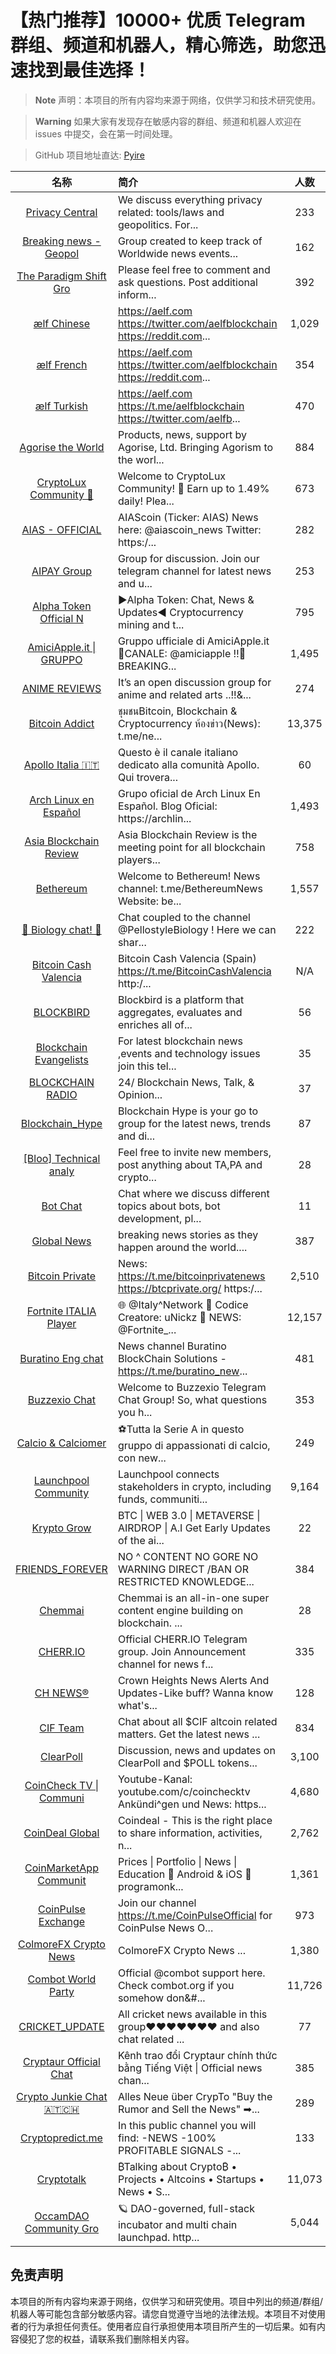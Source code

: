# 【热门推荐】10000+ 优质 Telegram 群组、频道和机器人，精心筛选，助您迅速找到最佳选择！

> **Note**
> 声明：本项目的所有内容均来源于网络，仅供学习和技术研究使用。

> **Warning**
> 如果大家有发现存在敏感内容的群组、频道和机器人欢迎在 issues 中提交，会在第一时间处理。

> GitHub 项目地址直达: [Pyire](https://github.com/AlienegraGeek/pyire)

|                                   名称                                    | 简介                                                                            |   人数   |     类型      |
|:-----------------------------------------------------------------------:|:------------------------------------------------------------------------------|:------:|:-----------:|
|          [Privacy Central](https://telegram.me/privacycentral)          | We discuss everything privacy related: tools/laws and geopolitics. For...     |  233   | geopolitics |
|        [Breaking news - Geopol](https://telegram.me/faytuksnews)        | Group created to keep track of Worldwide news events...                       |  162   | geopolitics |
| [The Paradigm Shift Gro](https://telegram.me/TheParadigmShiftGroupChat) | Please feel free to comment and ask  questions. Post additional inform...     |  392   | geopolitics |
|               [ælf Chinese](https://telegram.me/aelf_chs)               | https://aelf.com https://twitter.com/aelfblockchain https://reddit.com...     | 1,029  | geopolitics |
|              [ælf French](https://telegram.me/aelf_french)              | https://aelf.com https://twitter.com/aelfblockchain https://reddit.com...     |  354   | geopolitics |
|             [ælf Turkish](https://telegram.me/aelf_turkish)             | https://aelf.com https://t.me/aelfblockchain https://twitter.com/aelfb...     |  470   | geopolitics |
|            [Agorise the World](https://telegram.me/agorise)             | Products, news, support by Agorise, Ltd.  Bringing Agorism to the worl...     |  884   | geopolitics |
|       [CryptoLux Community 💎](https://telegram.me/CLXCommunity)        | Welcome to CryptoLux Community! 💎 Earn up to 1.49% daily! Plea...            |  673   | geopolitics |
|             [AIAS - OFFICIAL](https://telegram.me/aiascoin)             | AIAScoin (Ticker: AIAS)  News here:  @aiascoin_news   Twitter: https:/...     |  282   | geopolitics |
|              [AIPAY Group](https://telegram.me/aipaygroup)              | Group for discussion.  Join our telegram channel for latest news and u...     |  253   | geopolitics |
|        [Alpha Token Official N](https://telegram.me/alpha_token)        | ▶️Alpha Token: Chat, News & Updates◀️  Cryptocurrency mining and t...         |  795   | geopolitics |
|     [AmiciApple.it \| GRUPPO](https://telegram.me/amiciapplegruppo)     | Gruppo ufficiale di AmiciApple.it  📢CANALE:  @amiciapple  ‼️📰 BREAKING...   | 1,495  | geopolitics |
|              [ANIME REVIEWS](https://telegram.me/AnimeRIV)              | It’s an open discussion group for anime and related arts ..!!&...             |  274   | geopolitics |
|         [Bitcoin Addict](https://telegram.me/bitcoinaddictclub)         | ชุมชนBitcoin, Blockchain & Cryptocurrency  ห้องข่าว(News): t.me/ne...         | 13,375 | geopolitics |
|         [Apollo Italia 🇮🇹](https://telegram.me/ApolloItalia)          | Questo è il canale italiano dedicato alla comunità Apollo. Qui trovera...     |   60   | geopolitics |
|   [Arch Linux en Español](https://telegram.me/ArchlinuxLatinoamerica)   | Grupo oficial de Arch Linux En Español.  Blog Oficial: https://archlin...     | 1,493  | geopolitics |
|   [Asia Blockchain Review](https://telegram.me/asiablockchainreview)    | Asia Blockchain Review is the meeting point for all blockchain players...     |  758   | geopolitics |
|               [Bethereum](https://telegram.me/bethereum)                | Welcome to Bethereum! News channel: t.me/BethereumNews Website: be...         | 1,557  | geopolitics |
|        [🦂 Biology chat! 🐛](https://telegram.me/Biology-chat33)        | Chat coupled to the channel  @PellostyleBiology ! Here we can shar...         |  222   | geopolitics |
|    [Bitcoin Cash Valencia](https://telegram.me/BitcoinCashValencia)     | Bitcoin Cash Valencia (Spain) https://t.me/BitcoinCashValencia  http:/...     |  N/A   | geopolitics |
|               [BLOCKBIRD](https://telegram.me/BLOCKBIRD)                | Blockbird is a platform that aggregates, evaluates and enriches all of...     |   56   | geopolitics |
|   [Blockchain Evangelists](https://telegram.me/blockchainevangelist)    | For latest blockchain news ,events and technology issues join this tel...     |   35   | geopolitics |
|        [BLOCKCHAIN RADIO](https://telegram.me/blockchainradio1)         | 24/ Blockchain News, Talk, & Opinion...                                       |   37   | geopolitics |
|         [Blockchain_Hype](https://telegram.me/Blockchain_Hype)          | Blockchain Hype is your go to group for the latest news, trends and di...     |   87   | geopolitics |
|      [[Bloo] Technical analy](https://telegram.me/bloopriceaction)      | Feel  free to invite new members, post anything about TA,PA and crypto...     |   28   | geopolitics |
|                [Bot Chat](https://telegram.me/Bot-Chat)                 | Chat where we discuss different topics about bots, bot development, pl...     |   11   | geopolitics |
|         [Global News](https://telegram.me/Breaking_News_Global)         | breaking news stories as they happen around the world....                     |  387   | geopolitics |
|            [Bitcoin Private](https://telegram.me/BTCPrivate)            | News: https://t.me/bitcoinprivatenews  https://btcprivate.org/ https:/...     | 2,510  | geopolitics |
|  [Fortnite ITALIA Player](https://telegram.me/brfortniteitalyplayers)   | 🌐  @Italy^Network   🎁 Codice Creatore: uNickz  📣 NEWS:  @Fortnite_...      | 12,157 | geopolitics |
|       [Buratino Eng chat](https://telegram.me/buratino_eng_chat)        | News channel Buratino BlockChain Solutions - https://t.me/buratino_new...     |  481   | geopolitics |
|           [Buzzexio Chat](https://telegram.me/Buzzexio_Chat)            | Welcome to Buzzexio Telegram Chat Group!  So, what questions you h...         |  353   | geopolitics |
|        [Calcio & Calciomer](https://telegram.me/calcioemercato)         | ⚽️Tutta la Serie A in questo gruppo di appassionati di calcio, con new...     |  249   | geopolitics |
|        [Launchpool Community](https://telegram.me/launchpoolxyz)        | Launchpool connects stakeholders in crypto, including funds, communiti...     | 9,164  | geopolitics |
|              [Krypto Grow](https://telegram.me/kryptogrow)              | BTC \| WEB 3.0 \| METAVERSE \| AIRDROP \| A.I  Get Early Updates of the ai... |   22   | geopolitics |
|           [FRIENDS_FOREVER](https://telegram.me/CHATTINGSpot)           | NO ^ CONTENT NO GORE NO WARNING DIRECT /BAN OR RESTRICTED  KNOWLEDGE...       |  384   | geopolitics |
|             [Chemmai](https://telegram.me/ChemmaiOfficial)              | Chemmai is an all-in-one super content engine building on blockchain. ...     |   28   | geopolitics |
|             [CHERR.IO](https://telegram.me/CherrioPlatform)             | Official CHERR.IO Telegram group. Join Announcement channel for news f...     |  335   | geopolitics |
|                [CH NEWS®](https://telegram.me/chnews770)                | Crown Heights News Alerts And Updates-Like buff? Wanna know what's...         |  128   | geopolitics |
|                [CIF Team](https://telegram.me/CIF_Team)                 | Chat about all $CIF altcoin related matters. Get the latest news ...          |  834   | geopolitics |
|           [ClearPoll](https://telegram.me/clearpoll_clearify)           | Discussion, news and updates on ClearPoll and $POLL tokens...                 | 3,100  | geopolitics |
|    [CoinCheck TV \| Communi](https://telegram.me/CoinCheckTelegram)     | Youtube-Kanal: youtube.com/c/coinchecktv Ankündi^gen und News: https...       | 4,680  | geopolitics |
|           [CoinDeal Global](https://telegram.me/coindeal_com)           | Coindeal - This is the right place to share information, activities, n...     | 2,762  | geopolitics |
|  [CoinMarketApp Communit](https://telegram.me/CoinMarketApp_Community)  | Prices \| Portfolio \| News \| Education 📲 Android & iOS 📧 programonk...    | 1,361  | geopolitics |
|          [CoinPulse Exchange](https://telegram.me/CoinPulseEx)          | Join our channel https://t.me/CoinPulseOfficial for CoinPulse News   O...     |  973   | geopolitics |
|     [ColmoreFX Crypto News](https://telegram.me/colmorefxandcrypto)     | ColmoreFX Crypto News ...                                                     | 1,380  | geopolitics |
|          [Combot World Party](https://telegram.me/combotchat)           | Official  @combot  support here. Check combot.org if you somehow don&#...     | 11,726 | geopolitics |
|          [CRICKET_UPDATE](https://telegram.me/cricket_update)           | All cricket news available in this group♥♥♥♥♥♥♥ and also chat related ...     |   77   | geopolitics |
|     [Cryptaur Official Chat](https://telegram.me/cryptaur_chat_vn)      | Kênh trao đổi Cryptaur chính thức bằng Tiếng Việt \| Official news chan...    |  385   | geopolitics |
|  [Crypto Junkie Chat🇦🇹🇨🇭](https://telegram.me/cryptojunkieeechat)   | Alles Neue über CrypTo "Buy the Rumor and Sell the News"   ➡...               |  289   | geopolitics |
|     [Cryptopredict.me](https://telegram.me/cryptopredictmesignals)      | In this public channel you will find: -NEWS -100% PROFITABLE SIGNALS -...     |  133   | geopolitics |
|              [Cryptotalk](https://telegram.me/Cryptotalk)               | ₿Talking about Crypto₿  • Projects • Altcoins  • Startups  • News  • S...     | 11,073 | geopolitics |
|        [OccamDAO Community Gro](https://telegram.me/occamfi_com)        | 🪐 DAO-governed, full-stack incubator and multi chain launchpad.   http...    | 5,044  | geopolitics |

## 免责声明

本项目的所有内容均来源于网络，仅供学习和研究使用。项目中列出的频道/群组/机器人等可能包含部分敏感内容。请您自觉遵守当地的法律法规。本项目不对使用者的行为承担任何责任。使用者应自行承担使用本项目所产生的一切后果。如有内容侵犯了您的权益，请联系我们删除相关内容。